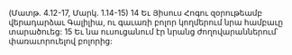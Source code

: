 (Մատթ. 4.12-17, Մարկ. 1.14-15)
14 Եւ Յիսուս Հոգու զօրութեամբ վերադարձաւ Գալիլիա, ու գաւառի բոլոր կողմերում նրա համբաւը տարածուեց: 15 Եւ նա ուսուցանում էր նրանց ժողովարաններում՝ փառաւորուելով բոլորից:
